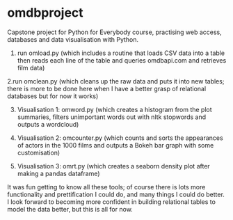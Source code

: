 # omdbproject
Capstone project for Python for Everybody course, practising web access, databases and data visualisation with Python.

1. run omload.py (which includes a routine that loads CSV data into a table then reads each line of the table and queries omdbapi.com and retrieves film data)

2.run omclean.py (which cleans up the raw data and puts it into new tables; there is more to be done here when I have a better grasp of relational databases but for now it works)

3. Visualisation 1: omword.py (which creates a histogram from the plot summaries, filters unimportant words out with nltk stopwords and outputs a wordcloud)

4. Visualisation 2: omcounter.py (which counts and sorts the appearances of actors in the 1000 films and outputs a Bokeh bar graph with some customisation)

5. Visualisation 3: omrt.py (which creates a seaborn density plot after making a pandas dataframe)

It was fun getting to know all these tools; of course there is lots more functionality and prettification I could do, and many things I could do better. I look forward to becoming more confident in building relational tables to model the data better, but this is all for now.
